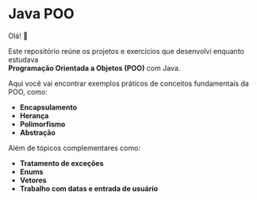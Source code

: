 # Java POO

Olá! 👋

Este repositório reúne os projetos e exercícios que desenvolvi enquanto estudava  
**Programação Orientada a Objetos (POO)** com Java.

Aqui você vai encontrar exemplos práticos de conceitos fundamentais da POO, como:

- **Encapsulamento**
- **Herança**
- **Polimorfismo**
- **Abstração**

Além de tópicos complementares como:

- **Tratamento de exceções**
- **Enums**
- **Vetores**
- **Trabalho com datas e entrada de usuário**